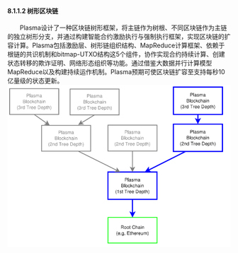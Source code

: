 
#### 8.1.1.2 树形区块链

&emsp;&emsp;Plasma设计了一种区块链树形框架，将主链作为树根、不同区块链作为主链的独立树形分支，并通过构建智能合约激励执行与强制执行框架，实现区块链的扩容计算。Plasma包括激励层、树形链组织结构、MapReduce计算框架、依赖于根链的共识机制和bitmap-UTXO结构这5个组件，协作实现合约持续计算、创建状态转移的欺诈证明、网络形态组织等功能。通过借鉴大数据并行计算模型MapReduce以及构建持续运作机制。Plasma预期可使区块链扩容至支持每秒10亿量级的状态更新。
![](./figures/081112127-1.png)